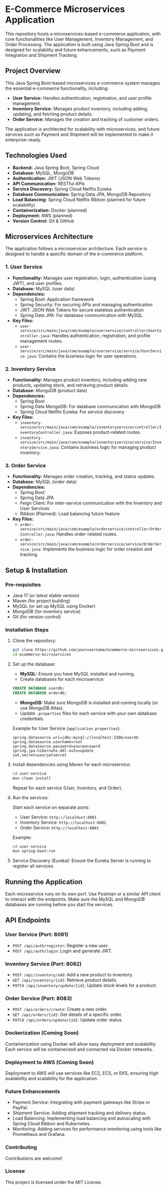 # E-Commerce Microservices Application

This repository hosts a microservices-based e-commerce application, with core functionalities like User Management, Inventory Management, and Order Processing. The application is built using Java Spring Boot and is designed for scalability and future enhancements, such as Payment Integration and Shipment Tracking.

## Project Overview

This Java Spring Boot-based microservices e-commerce system manages the essential e-commerce functionality, including:

- **User Service:** Handles authentication, registration, and user profile management.
- **Inventory Service:** Manages product inventory, including adding, updating, and fetching product details.
- **Order Service:** Manages the creation and tracking of customer orders.

The application is architected for scalability with microservices, and future services such as Payment and Shipment will be implemented to make it enterprise-ready.

## Technologies Used

- **Backend:** Java Spring Boot, Spring Cloud
- **Database:** MySQL, MongoDB
- **Authentication:** JWT (JSON Web Tokens)
- **API Communication:** RESTful APIs
- **Service Discovery:** Spring Cloud Netflix Eureka
- **Database Communication:** Spring Data JPA, MongoDB Repository
- **Load Balancing:** Spring Cloud Netflix Ribbon (planned for future scalability)
- **Containerization:** Docker (planned)
- **Deployment:** AWS (planned)
- **Version Control:** Git & GitHub

## Microservices Architecture

The application follows a microservices architecture. Each service is designed to handle a specific domain of the e-commerce platform.

### 1. User Service

- **Functionality:** Manages user registration, login, authentication (using JWT), and user profiles.
- **Database:** MySQL (user data)
- **Dependencies:**
  - Spring Boot: Application framework
  - Spring Security: For securing APIs and managing authentication
  - JWT: JSON Web Tokens for secure stateless authentication
  - Spring Data JPA: For database communication with MySQL
- **Key Files:**
  - `user-service/src/main/java/com/example/userservice/controller/UserController.java`: Handles authentication, registration, and profile management routes.
  - `user-service/src/main/java/com/example/userservice/service/UserService.java`: Contains the business logic for user operations.

### 2. Inventory Service

- **Functionality:** Manages product inventory, including adding new products, updating stock, and retrieving product details.
- **Database:** MongoDB (product data)
- **Dependencies:**
  - Spring Boot
  - Spring Data MongoDB: For database communication with MongoDB
  - Spring Cloud Netflix Eureka: For service discovery
- **Key Files:**
  - `inventory-service/src/main/java/com/example/inventoryservice/controller/InventoryController.java`: Exposes product-related routes.
  - `inventory-service/src/main/java/com/example/inventoryservice/service/InventoryService.java`: Contains business logic for managing product inventory.

### 3. Order Service

- **Functionality:** Manages order creation, tracking, and status updates.
- **Database:** MySQL (order data)
- **Dependencies:**
  - Spring Boot
  - Spring Data JPA
  - Feign Client: For inter-service communication with the Inventory and User Services
  - Ribbon (Planned): Load balancing future feature
- **Key Files:**
  - `order-service/src/main/java/com/example/orderservice/controller/OrderController.java`: Handles order-related routes.
  - `order-service/src/main/java/com/example/orderservice/service/OrderService.java`: Implements the business logic for order creation and tracking.

## Setup & Installation

### Pre-requisites

- Java 17 (or latest stable version)
- Maven (for project building)
- MySQL (or set up MySQL using Docker)
- MongoDB (for inventory service)
- Git (for version control)

### Installation Steps

1. Clone the repository:

    ```bash
    git clone https://github.com/yourusername/ecommerce-microservices.git
    cd ecommerce-microservices
    ```

2. Set up the database:

   - **MySQL:** Ensure you have MySQL installed and running.
   - Create databases for each microservice:

    ```sql
    CREATE DATABASE userdb;
    CREATE DATABASE orderdb;
    ```

   - **MongoDB:** Make sure MongoDB is installed and running locally (or use MongoDB Atlas).
   - Update `.properties` files for each service with your own database credentials.

    Example for User Service (`application.properties`):

    ```properties
    spring.datasource.url=jdbc:mysql://localhost:3306/userdb
    spring.datasource.username=root
    spring.datasource.password=yourpassword
    spring.jpa.hibernate.ddl-auto=update
    jwt.secret=yourjwtsecret
    ```

3. Install dependencies using Maven for each microservice:

    ```bash
    cd user-service
    mvn clean install
    ```

   Repeat for each service (User, Inventory, and Order).

4. Run the services:

   Start each service on separate ports:
   - User Service: `http://localhost:8081`
   - Inventory Service: `http://localhost:8082`
   - Order Service: `http://localhost:8083`

    Example:

    ```bash
    cd user-service
    mvn spring-boot:run
    ```

5. Service Discovery (Eureka): Ensure the Eureka Server is running to register all services.

## Running the Application

Each microservice runs on its own port. Use Postman or a similar API client to interact with the endpoints. Make sure the MySQL and MongoDB databases are running before you start the services.

## API Endpoints

### User Service (Port: 8081)

- `POST /api/auth/register`: Register a new user.
- `POST /api/auth/login`: Login and generate JWT.

### Inventory Service (Port: 8082)

- `POST /api/inventory/add`: Add a new product to inventory.
- `GET /api/inventory/{id}`: Retrieve product details.
- `PATCH /api/inventory/update/{id}`: Update stock levels for a product.

### Order Service (Port: 8083)

- `POST /api/orders/create`: Create a new order.
- `GET /api/orders/{id}`: Get details of a specific order.
- `PATCH /api/orders/update/{id}`: Update order status.

### Dockerization (Coming Soon)
Containerization using Docker will allow easy deployment and scalability. Each service will be containerized and connected via Docker networks.

### Deployment to AWS (Coming Soon)
Deployment to AWS will use services like EC2, ECS, or EKS, ensuring high availability and scalability for the application.

### Future Enhancements
- Payment Service: Integrating with payment gateways like Stripe or PayPal.
- Shipment Service: Adding shipment tracking and delivery status.
- Load Balancing: Implementing load balancing and autoscaling with Spring Cloud Ribbon and Kubernetes.
- Monitoring: Adding services for performance monitoring using tools like Prometheus and Grafana.

### Contributing
Contributions are welcome! 

### License
This project is licensed under the MIT License.
